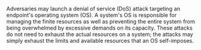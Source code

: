 Adversaries may launch a denial of service (DoS) attack targeting an endpoint's operating system (OS). A system's OS is responsible for managing the finite resources as well as preventing the entire system from being overwhelmed by excessive demands on its capacity. These attacks do not need to exhaust the actual resources on a system; the attacks may simply exhaust the limits and available resources that an OS self-imposes.